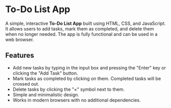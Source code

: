 # To-Do List App

A simple, interactive **To-Do List App** built using HTML, CSS, and JavaScript. It allows users to add tasks, mark them as completed, and delete them when no longer needed. The app is fully functional and can be used in a web browser.

## Features

- Add new tasks by typing in the input box and pressing the "Enter" key or clicking the "Add Task" button.
- Mark tasks as completed by clicking on them. Completed tasks will be crossed out.
- Delete tasks by clicking the "×" symbol next to them.
- Simple and minimalistic design.
- Works in modern browsers with no additional dependencies.
  
